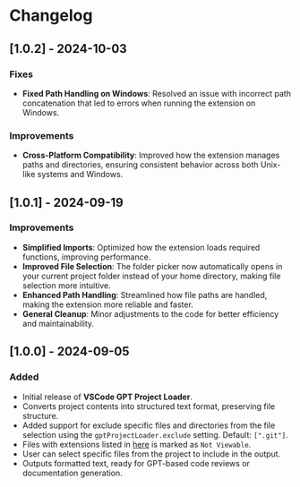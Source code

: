 # Changelog

## [1.0.2] - 2024-10-03

### Fixes

- **Fixed Path Handling on Windows**: Resolved an issue with incorrect path concatenation that led to errors when running the extension on Windows.

### Improvements

- **Cross-Platform Compatibility**: Improved how the extension manages paths and directories, ensuring consistent behavior across both Unix-like systems and Windows.

## [1.0.1] - 2024-09-19

### Improvements

- **Simplified Imports**: Optimized how the extension loads required functions, improving performance.
- **Improved File Selection**: The folder picker now automatically opens in your current project folder instead of your home directory, making file selection more intuitive.
- **Enhanced Path Handling**: Streamlined how file paths are handled, making the extension more reliable and faster.
- **General Cleanup**: Minor adjustments to the code for better efficiency and maintainability.

## [1.0.0] - 2024-09-05

### Added

- Initial release of **VSCode GPT Project Loader**.
- Converts project contents into structured text format, preserving file structure.
- Added support for exclude specific files and directories from the file selection using the `gptProjectLoader.exclude` setting. Default: `[".git"]`.
- Files with extensions listed in [here](https://github.com/kentayamada-dev/vscode-gpt-project-loader/blob/main/src/binary-extensions.json) is marked as `Not Viewable`.
- User can select specific files from the project to include in the output.
- Outputs formatted text, ready for GPT-based code reviews or documentation generation.
